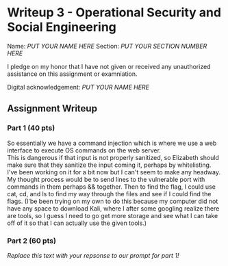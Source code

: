 # Writeup 3 - Operational Security and Social Engineering

Name: *PUT YOUR NAME HERE*
Section: *PUT YOUR SECTION NUMBER HERE*

I pledge on my honor that I have not given or received any unauthorized assistance on this assignment or examniation.

Digital acknowledgement: *PUT YOUR NAME HERE*

## Assignment Writeup

### Part 1 (40 pts)
So essentially we have a command injection which is where we use a web interface to execute OS commands on the web server.  
This is dangerous if that input is not properly sanitized, so Elizabeth should make sure that they sanitize the input coming it, perhaps by whitelisting.
I've been working on it for a bit now but I can't seem to make any headway.  My thought process would be to send lines to the vulnerable port with commands in them perhaps && together.  Then to find the flag, I could use cat, cd, and ls to find my way through the files and see if I could find the flags.  (I'be been trying on my own to do this because my computer did not have any space to download Kali, where I after some googling realize there are tools, so I guess I need to go get more storage and see what I can take off of it so that I can actually use the given tools.)
### Part 2 (60 pts)

*Replace this text with your repsonse to our prompt for part 1!*